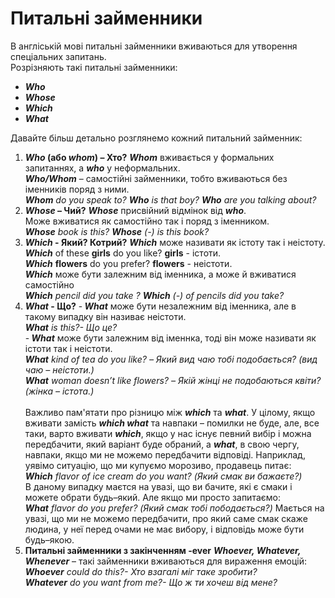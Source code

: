 # Питальні  займенники

В англіській мові питальні займенники вживаються для утворення спеціальних запитань.<br>
Розрізняють такі питальні займенники:

- <span class="p1"><b><i>Who</i></b></span>
- <span class="p1"><b><i>Whose</i></b></span>
- <span class="p1"><b><i>Which</i></b></span>
- <span class="p1"><b><i>What</i></b></span>

Давайте більш детально розглянемо кожний питальний займенник: <br>

<ol>
<span class="p1"><b><li><i>Who</i> (або <i>whom</i>) – Хто?</b></span>
  <b><i>Whom</i></b> вживається у формальних запитаннях, а <b><i>who</i></b> у неформальних.<br>
  <b><i>Who/Whom</i></b> – самостійні займенники, тобто вживаються без іменників поряд з ними.<br>
     <i><b>Whom</b> do you speak to? <b>Who</b> is that boy? <b>Who</b> are you talking about?</i>
</li>
<span class="p1"><b><li><i>Whose</i> – Чий?</b></span>
 <b><i>Whose</i></b> присвійний відмінок від <b><i>who</i></b>.<br>
 Може вживатися як самостійно так і поряд з іменником. <br>
 <i><b>Whose</b> book is this? <b>Whose</b> (-) is this book?</i>
</li>
<span class="p1"><b><li><i>Which</i> -  Який? Котрий?</b></span>
<b><i>Which</i></b> може називати як істоту так і неістоту. <br>
<b><i>Which</i></b> of these <b>girls</b> do you like? <b>girls</b> - істоти.<br>
<b><i>Which</i></b> <b>flowers</b> do you prefer? <b>flowers</b> - неістоти.<br>
<b><i>Which</i></b> може бути залежним від іменника, а може й вживатися самостійно<br>
<i><b>Which</b> pencil did you take ? <b>Which</b> (-) of pencils did you take?</i>
</li>
<span class="p1"><b><li><i>What</i> - Що?</b></span>
-<b><i> What</i></b> може бути незалежним від іменника, але в такому випадку він називає  неістоти.<br>
<i><b>What</b> is this?- Що це?</i><br>
-<b><i> What</i></b> може бути залежним від іменнка, тоді він може називати як істоти так і неістоти.<br>
<i><b>What</b> kind of tea do you like? – Який вид чаю тобі подобається? (вид чаю – неістоти.)</i><br>
<i><b>What</b> woman doesn’t like flowers? – Якій жінці не подобаються квіти? (жінка – істота.)</i><Br><br>
Важливо пам'ятати про різницю між <b><i>which</i></b> та <b><i>what</i></b>. У цілому, якщо вживати замість <b><i>which what</i></b> та навпаки – помилки не буде, але, все таки, варто  вживати <b><i>which</i></b>, якщо у нас існує певний вибір і можна передбачити, який варіант буде обраний, а <b><i>what</i></b>, в свою чергу, навпаки, якщо ми не можемо передбачити відповіді. Наприклад, уявімо ситуацію, що ми купуємо морозиво, продавець питає: <br>
<i><b>Which</b> flavor of ice cream do you want? (Який смак ви бажаєте?)</i><br>
В даному випадку маєтся на увазі, що ви бачите, які є смаки і можете обрати будь–який. Але якщо ми просто запитаємо: <br>
<i><b>What</b> flavor do you prefer? (Який смак тобі пободається?)</i> Мається на увазі, що ми не можемо передбачити, про який саме смак скаже людина, у неї перед очами не має вибору, і відповідь може бути будь–якою.
</li>
<span class="p1"><b><li>Питальні займенники з закінченням -ever</b></span>
<b><i>Whoever, Whatever, Whenever</i></b> – такі займенники вживаються для вираження емоцій:<br>
<i><b>Whoever</b> could do this?- Хто взагалі міг таке зробити?</i><br>
<i><b>Whatever</b> do you want from me?- Що ж ти хочеш від мене?</i>
